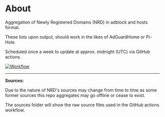 # About 

Aggregation of Newly Registered Domains (NRD) in adblock and hosts format. 

These lists upon output, should work in the likes of AdGuardHome or Pi-Hole.

Scheduled once a week to update at approx. midnight (UTC) via GitHub actions.

[![Workflow](https://github.com/SystemJargon/nrd-lists/actions/workflows/main.yml/badge.svg)](https://github.com/SystemJargon/nrd-lists/actions/workflows/main.yml) 

----

<b>Sources:</b>

Due to the nature of NRD's sources may change from time to time as some former sources this repo aggregates may go offline or cease to exist.

The sources folder will show the raw source files used in the GitHub actions workflow. 
